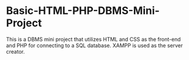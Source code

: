 # Basic-HTML-PHP-DBMS-Mini-Project
This is a DBMS mini project that utilizes HTML and CSS as the front-end and PHP for connecting to a SQL database. XAMPP is used as the server creator.
